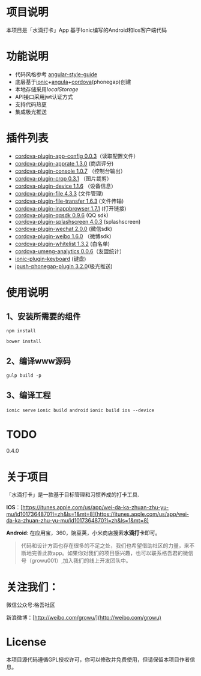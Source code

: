 
# 项目说明

本项目是「水滴打卡」App 基于Ionic编写的Android和Ios客户端代码

# 功能说明

* 代码风格参考 [angular-style-guide](https://github.com/johnpapa/angular-styleguide)
* 底层基于[ionic](http://ionicframework.com/)+[angula](https://github.com/angular/angular)+[cordova](http://cordova.apache.org/)(phonegap)创建
* 本地存储采用*localStorage*
* API接口采用jwt认证方式
* 支持代码热更
* 集成极光推送

# 插件列表

- [cordova-plugin-app-config 0.0.3](https://github.com/BlackFoks/cordova-plugin-app-config)（读取配置文件）
- [cordova-plugin-apprate 1.3.0](https://github.com/pushandplay/cordova-plugin-apprate) (商店评分)
- [cordova-plugin-console 1.0.7](https://github.com/apache/cordova-plugin-console/) （控制台输出）
- [cordova-plugin-crop 0.3.1](https://github.com/jeduan/cordova-plugin-crop) （图片裁剪）
- [cordova-plugin-device 1.1.6](https://github.com/apache/cordova-plugin-device) （设备信息）
- [cordova-plugin-file 4.3.3](https://github.com/apache/cordova-plugin-file) (文件管理)
- [cordova-plugin-file-transfer 1.6.3](https://github.com/apache/cordova-plugin-file-transfer) (文件传输)
- [cordova-plugin-inappbrowser 1.7.1](https://github.com/apache/cordova-plugin-inappbrowser) (打开链接)
- [cordova-plugin-qqsdk 0.9.6](https://github.com/iVanPan/Cordova_QQ) (QQ sdk)
- [cordova-plugin-splashscreen 4.0.3](https://github.com/apache/cordova-plugin-splashscreen) (splashscreen)
- [cordova-plugin-wechat 2.0.0](https://github.com/xu-li/cordova-plugin-wechat) (微信sdk)
- [cordova-plugin-weibo 1.6.0](https://github.com/BelinChung/cordova-plugin-weibo) （微博sdk）
- [cordova-plugin-whitelist 1.3.2](https://github.com/apache/cordova-plugin-whitelist) (白名单)
- [cordova-umeng-analytics 0.0.6](https://github.com/pipitang/cordova-umeng-analytics)（友盟统计）
- [ionic-plugin-keyboard](https://github.com/ionic-team/ionic-plugin-keyboard) (键盘)
- [jpush-phonegap-plugin 3.2.0](https://github.com/jpush/jpush-phonegap-plugin)(极光推送)

# 使用说明

## 1、安装所需要的组件

`npm install`

`bower install`

## 2、编译www源码

`gulp build -p`

## 3、编译工程

`ionic serve`
`ionic build android`
`ionic build ios --device`

# TODO

0.4.0


# 关于项目

「水滴打卡」是一款基于目标管理和习惯养成的打卡工具.

**IOS**：[https://itunes.apple.com/us/app/wei-da-ka-zhuan-zhu-yu-mu/id1017364870?l=zh&ls=1&mt=8](https://itunes.apple.com/us/app/wei-da-ka-zhuan-zhu-yu-mu/id1017364870?l=zh&ls=1&mt=8)

**Android**: 在应用宝，360，豌豆荚，小米商店搜索**水滴打卡**即可。


> 代码和设计方面也存在很多的不足之处，我们也希望借助社区的力量，来不断地完善此款app。如果你对我们的项目感兴趣，也可以联系格吾君的微信号（growu001）,加入我们的线上开发团队中。



# 关注我们：

微信公众号:格吾社区

新浪微博：[http://weibo.com/growu/](http://weibo.com/growu)




# License


本项目源代码遵循GPL授权许可，你可以修改并免费使用，但请保留本项目作者信息。